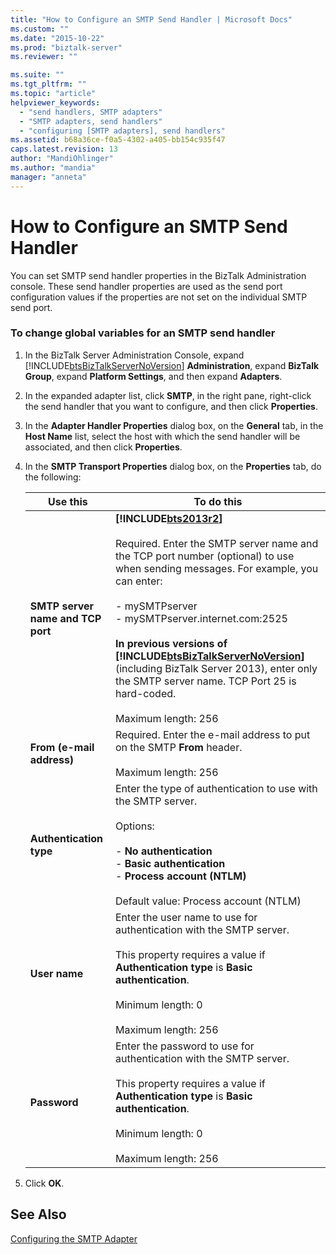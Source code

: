 ```yaml
---
title: "How to Configure an SMTP Send Handler | Microsoft Docs"
ms.custom: ""
ms.date: "2015-10-22"
ms.prod: "biztalk-server"
ms.reviewer: ""

ms.suite: ""
ms.tgt_pltfrm: ""
ms.topic: "article"
helpviewer_keywords: 
  - "send handlers, SMTP adapters"
  - "SMTP adapters, send handlers"
  - "configuring [SMTP adapters], send handlers"
ms.assetid: b68a36ce-f0a5-4302-a405-bb154c935f47
caps.latest.revision: 13
author: "MandiOhlinger"
ms.author: "mandia"
manager: "anneta"
---
```

# How to Configure an SMTP Send Handler
You can set SMTP send handler properties in the BizTalk Administration console. These send handler properties are used as the send port configuration values if the properties are not set on the individual SMTP send port.  
  
### To change global variables for an SMTP send handler  
  
1.  In the BizTalk Server Administration Console, expand [!INCLUDE[btsBizTalkServerNoVersion](../includes/btsbiztalkservernoversion-md.md)] **Administration**, expand **BizTalk Group**, expand **Platform Settings**, and then expand **Adapters**.  
  
2.  In the expanded adapter list, click **SMTP**, in the right pane, right-click the send handler that you want to configure, and then click **Properties**.  
  
3.  In the **Adapter Handler Properties** dialog box, on the **General** tab, in the **Host Name** list, select the host with which the send handler will be associated, and then click **Properties**.  
  
4.  In the **SMTP Transport Properties** dialog box, on the **Properties** tab, do the following:  
  
    |Use this|To do this|  
    |--------------|----------------|  
    |**SMTP server name and TCP port**|**[!INCLUDE[bts2013r2](../includes/bts2013r2-md.md)]**<br /><br /> Required. Enter the SMTP server  name and the TCP port number (optional) to use when sending messages. For example, you can enter:<br /><br /> -   mySMTPserver<br />-   mySMTPserver.internet.com:2525<br /><br /> **In previous versions of [!INCLUDE[btsBizTalkServerNoVersion](../includes/btsbiztalkservernoversion-md.md)]** (including BizTalk Server 2013), enter only the SMTP server name. TCP Port 25 is hard-coded.<br /><br /> Maximum length: 256|  
    |**From (e-mail address)**|Required. Enter the e-mail address to put on the SMTP **From** header.<br /><br /> Maximum length: 256|  
    |**Authentication type**|Enter the type of authentication to use with the SMTP server.<br /><br /> Options:<br /><br /> -   **No authentication**<br />-   **Basic authentication**<br />-   **Process account (NTLM)**<br /><br /> Default value: Process account (NTLM)|  
    |**User name**|Enter the user name to use for authentication with the SMTP server.<br /><br /> This property requires a value if **Authentication type** is **Basic authentication**.<br /><br /> Minimum length: 0<br /><br /> Maximum length: 256|  
    |**Password**|Enter the password to use for authentication with the SMTP server.<br /><br /> This property requires a value if **Authentication type** is **Basic authentication**.<br /><br /> Minimum length: 0<br /><br /> Maximum length: 256|  
  
5.  Click **OK**.  
  
## See Also  
 [Configuring the SMTP Adapter](../core/configuring-the-smtp-adapter.md)